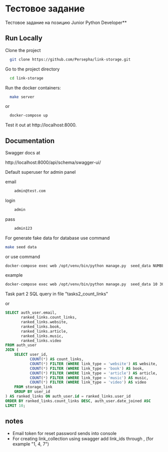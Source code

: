 
# Тестовое задание

Тестовое задание на позицию Junior Python Developer**   


## Run Locally

Clone the project

```bash
  git clone https://github.com/Persepha/link-storage.git
```

Go to the project directory

```bash
  cd link-storage
```

Run the docker containers:

```bash
  make server
```

or 

```bash
  docker-compose up
```


Test it out at http://localhost:8000. 


## Documentation

Swagger docs at 

http://localhost:8000/api/schema/swagger-ui/

Default superuser for admin panel

email
```bash
    admin@test.com
```

login
```bash
    admin
```

pass
```bash
    admin123
```

For generate fake data for database use command 

```bash
make seed data
```

or use command 
```bash
docker-compose exec web /opt/venv/bin/python manage.py  seed_data NUMBER_USER NUMBER_LINK
```
example
```bash
docker-compose exec web /opt/venv/bin/python manage.py  seed_data 10 300
```


Task part 2 SQL query in file "tasks2_count_links"

or

```sql
SELECT auth_user.email, 
       ranked_links.count_links,
       ranked_links.website,
       ranked_links.book,
       ranked_links.article,
       ranked_links.music,
       ranked_links.video
FROM auth_user
JOIN (
    SELECT user_id, 
           COUNT(*) AS count_links,
           COUNT(*) FILTER (WHERE link_type = 'website') AS website,
           COUNT(*) FILTER (WHERE link_type = 'book') AS book,
           COUNT(*) FILTER (WHERE link_type = 'article') AS article,
           COUNT(*) FILTER (WHERE link_type = 'music') AS music,
           COUNT(*) FILTER (WHERE link_type = 'video') AS video
    FROM storage_link
    GROUP BY user_id
) AS ranked_links ON auth_user.id = ranked_links.user_id
ORDER BY ranked_links.count_links DESC, auth_user.date_joined ASC
LIMIT 10;
```


## notes

- Email token for reset password sends into console
- For creating link_collection using swagger add link_ids through , (for example "1, 4, 7")






